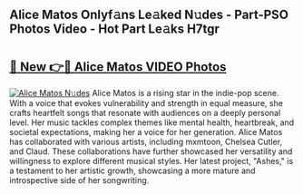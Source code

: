 ## Alice Matos Onlyf𝚊ns Le𝚊ked N𝚞des - Part-PSO Photos Video - Hot Part Le𝚊ks H7tgr

# <h2><a href="http://ab45355.deff.icu/?id=Alice+Matos">🔗 New 👉🔴 Alice Matos VIDEO Photos</a></h2>

[![Alice Matos N𝚞des](https://i.imgur.com/rIISA9y.gif)](http://ab45355.deff.icu/?id=Alice+Matos)
Alice Matos is a rising star in the indie-pop scene. With a voice that evokes vulnerability and strength in equal measure, she crafts heartfelt songs that resonate with audiences on a deeply personal level. Her music tackles complex themes like mental health, heartbreak, and societal expectations, making her a voice for her generation. Alice Matos has collaborated with various artists, including mxmtoon, Chelsea Cutler, and Claud. These collaborations have further showcased her versatility and willingness to explore different musical styles. Her latest project, "Ashes," is a testament to her artistic growth, showcasing a more mature and introspective side of her songwriting.
